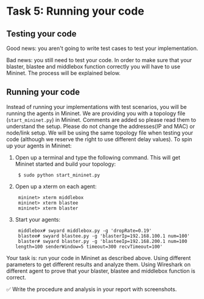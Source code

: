 # Task 5: Running your code

## Testing your code

Good news: you aren't going to write test cases to test your implementation. 

Bad news: you still need to test your code. In order to make sure that your blaster, blastee and middlebox function correctly you will have to use Mininet. The process will be explained below.

## Running your code

Instead of running your implementations with test scenarios, you will be running the agents in Mininet. We are providing you with a topology file \(`start_mininet.py`\) in Mininet. Comments are added so please read them to understand the setup. Please do not change the addresses\(IP and MAC\) or node/link setup. We will be using the same topology file when testing your code \(although we reserve the right to use different delay values\). To spin up your agents in Mininet:

1. Open up a terminal and type the following command. This will get Mininet started and build your topology:

   ```text
    $ sudo python start_mininet.py
   ```

2. Open up a xterm on each agent:

   ```text
    mininet> xterm middlebox
    mininet> xterm blastee
    mininet> xterm blaster
   ```

3. Start your agents:

   ```text
    middlebox# swyard middlebox.py -g 'dropRate=0.19'
    blastee# swyard blastee.py -g 'blasterIp=192.168.100.1 num=100'
    blaster# swyard blaster.py -g 'blasteeIp=192.168.200.1 num=100 length=100 senderWindow=5 timeout=300 recvTimeout=100'
   ```

Your task is: run your code in Mininet as described above. Using different parameters to get different results and analyze them. Using Wireshark on different agent to prove that your blaster, blastee and middlebox function is correct.

✅ Write the procedure and analysis in your report with screenshots.

